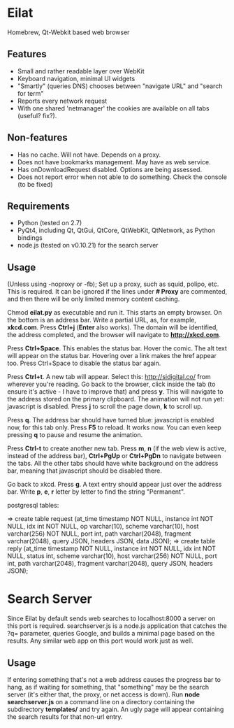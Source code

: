 Eilat
=====

Homebrew, Qt-Webkit based web browser

Features
--------

* Small and rather readable layer over WebKit
* Keyboard navigation, minimal UI widgets
* "Smartly" (queries DNS) chooses between "navigate URL" and "search for term"
* Reports every network request
* With one shared 'netmanager' the cookies are available on all tabs (useful? fix?).

Non-features
------------

* Has no cache. Will not have. Depends on a proxy.
* Does not have bookmarks management. May have as web service.
* Has onDownloadRequest disabled. Options are being assessed.
* Does not report error when not able to do something. Check the console (to be fixed)

Requirements
------------

* Python (tested on 2.7)
* PyQt4, including Qt, QtGui, QtCore, QtWebKit, QtNetwork, as Python bindings
* node.js (tested on v0.10.21) for the search server

Usage
-----

(Unless using -noproxy or -fb); Set up a proxy, such as squid, polipo, etc.
This is required. It can be ignored if the lines under **# Proxy** are commented,
and then there will be only limited memory content caching.

Chmod **eilat.py** as executable and run it. This starts an empty browser. On the
bottom is an address bar. Write a partial URL, as, for example, **xkcd.com**. Press
**Ctrl+j** (**Enter** also works). The domain will be identified, the address completed,
and the browser will navigate to **http://xkcd.com**.

Press **Ctrl+Space**. This enables the status bar. Hover the comic. The alt text
will appear on the status bar. Hovering over a link makes the href appear too.
Press Ctrl+Space to disable the status bar again.

Press **Ctrl+t**. A new tab will appear. Select this: http://sidigital.co/
from wherever you're reading. Go back to the browser, click inside the tab (to
ensure it's active - I have to improve that) and press **y**. This will navigate
to the address stored on the primary clipboard. The animation will not run yet:
javascript is disabled. Press **j** to scroll the page down, **k** to scroll up.

Press **q**. The address bar should have turned blue: javascript is enabled now,
for this tab only. Press **F5** to reload. It works now. You can even keep pressing
**q** to pause and resume the animation.

Press **Ctrl-t** to create another new tab. Press **m**, **n** (if the web view is 
active, instead of the address bar), **Ctrl+PgUp** or **Ctrl+PgDn** to navigate 
between the tabs. All the other tabs should have white background on the address bar,
meaning that javascript should be disabled there.

Go back to xkcd. Press **g**. A text entry should appear just over the address bar.
Write **p**, **e**, **r** letter by letter to find the string "Permanent".

postgresql tables:

=> create table request (at_time timestamp NOT NULL, instance int NOT NULL, idx int NOT NULL, op varchar(10), scheme varchar(10), host varchar(256) NOT NULL, port int, path varchar(2048), fragment varchar(2048), query JSON, headers JSON, data JSON);
=> create table reply (at_time timestamp NOT NULL, instance int NOT NULL, idx int NOT NULL, status int, scheme varchar(10), host varchar(256) NOT NULL, port int, path varchar(2048), fragment varchar(2048), query JSON, headers JSON);

Search Server
=============

Since Eilat by default sends web searches to localhost:8000 a server on this
port is required. searchserver.js is a node.js application that catches the ?q=
parameter, queries Google, and builds a minimal page based on the results. Any
similar web app on this port would work just as well.

Usage
-----

If entering something that's not a web address causes the progress bar to hang,
as if waiting for something, that "something" may be the search server (it's
either that, the proxy, or net access is down). Run **node searchserver.js**
on a command line on a directory containing the subdirectory **templates/**
and try again. An ugly page will appear containing the search results for
that non-url entry.
